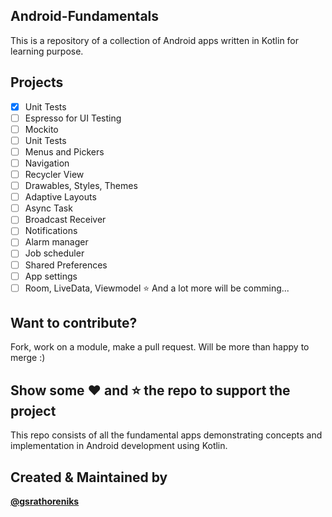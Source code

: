 ## Android-Fundamentals
This is a repository of a collection of Android apps written in Kotlin for learning purpose.

## Projects
- [x] Unit Tests
- [ ] Espresso for UI Testing
- [ ] Mockito
- [ ] Unit Tests
- [ ] Menus and Pickers
- [ ] Navigation
- [ ] Recycler View
- [ ] Drawables, Styles, Themes
- [ ] Adaptive Layouts
- [ ] Async Task
- [ ] Broadcast Receiver
- [ ] Notifications
- [ ] Alarm manager
- [ ] Job scheduler
- [ ] Shared Preferences
- [ ] App settings
- [ ] Room, LiveData, Viewmodel
⭐ And a lot more will be comming...

## Want to contribute?
Fork, work on a module, make a pull request. Will be more than happy to merge :)


## Show some ❤️ and ⭐ the repo to support the project
This repo consists of all the fundamental apps demonstrating concepts and implementation in Android development using Kotlin.


## Created & Maintained by
<b><a href="https://github.com/gsrathoreniks">@gsrathoreniks</a></b>

